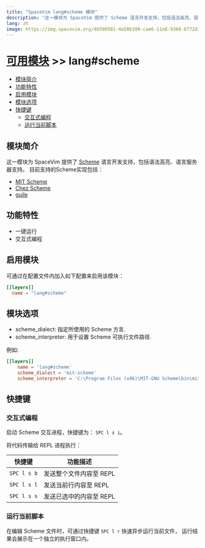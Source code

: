```yaml
---
title: "SpaceVim lang#scheme 模块"
description: "这一模块为 SpaceVim 提供了 Scheme 语言开发支持，包括语法高亮、语言服务器支持。"
lang: zh
image: https://img.spacevim.org/46590501-4e50b100-cae6-11e8-9366-6772d129a13b.png
---
```


# [可用模块](../../) >> lang#scheme

<!-- vim-markdown-toc GFM -->

- [模块简介](#模块简介)
- [功能特性](#功能特性)
- [启用模块](#启用模块)
- [模块选项](#模块选项)
- [快捷键](#快捷键)
  - [交互式编程](#交互式编程)
  - [运行当前脚本](#运行当前脚本)

<!-- vim-markdown-toc -->

## 模块简介

这一模块为 SpaceVim 提供了 [Scheme](http://www.scheme-reports.org) 语言开发支持，包括语法高亮、语言服务器支持。
目前支持的Scheme实现包括：


- [MIT Scheme](https://www.gnu.org/software/mit-scheme/)
- [Chez Scheme](https://cisco.github.io/ChezScheme/)
- [guile](https://www.gnu.org/software/guile/)

## 功能特性

- 一键运行
- 交互式编程


## 启用模块

可通过在配置文件内加入如下配置来启用该模块：

```toml
[[layers]]
  name = "lang#scheme"
```

## 模块选项

- scheme_dialect: 指定所使用的 Scheme 方言.
- scheme_interpreter: 用于设置 Scheme 可执行文件路径.

例如:

```toml
[[layers]]
    name = 'lang#scheme'
    scheme_dialect = 'mit-scheme'
    scheme_interpreter = 'C:\Program Files (x86)\MIT-GNU Scheme\bin\mit-scheme.exe'
```

## 快捷键

### 交互式编程

启动 Scheme 交互进程，快捷键为： `SPC l s i`。

将代码传输给 REPL 进程执行：

| 快捷键      | 功能描述                |
| ----------- | ----------------------- |
| `SPC l s b` | 发送整个文件内容至 REPL |
| `SPC l s l` | 发送当前行内容至 REPL   |
| `SPC l s s` | 发送已选中的内容至 REPL |

### 运行当前脚本

在编辑 Scheme 文件时，可通过快捷键 `SPC l r` 快速异步运行当前文件，
运行结果会展示在一个独立的执行窗口内。
